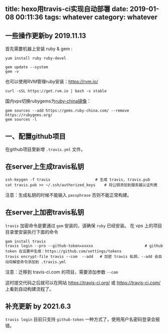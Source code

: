 title: hexo用travis-ci实现自动部署
date: 2019-01-08 00:11:36
tags: whatever
category: whatever
---

## 一些操作更新by 2019.11.13

首先需要机器上安装 ruby & gem :
```
yum install ruby ruby-devel

gem update --system
gem -v
```

也可以使用RVM管理ruby安装：<https://rvm.io/>
```
curl -sSL https://get.rvm.io | bash -s stable
```

国内vps切换rubygems为[ruby-china镜像](https://gems.ruby-china.com/)：
```
gem sources --add https://gems.ruby-china.com/ --remove https://rubygems.org/
gem sources -l
```


## 一、配置github项目

在github项目里新增 `.travis.yml` 文件。


## 在server上生成travis私钥

```
ssh-keygen -f travis                    # 生成 travis, travis.pub
cat travis.pub >> ~/.ssh/authorized_keys    # 将公钥添加到服务器认证列表
```

注意：生成私钥的时候不能输入 `passphrase` 否则不能正常构建。

## 在server上加密travis私钥

`travis` 加密命令是要通过 `gem` 安装的，请确保 `ruby` 已经安装。
在 vps 上的项目目录里安装执行下面的命令

```
gem install travis
travis login --pro --github-token=xxxxx                       # github token 在设置中生成：https://github.com/settings/tokens
travis encrypt-file travis --com  --add   # 加密 travis 私钥，--add 会自动将解密命令添加到 .travis.yml
```

注意：迁移到 travis-ci.com 的项目，需要添加参数 `--com`


这时提交代码之后就可以在网站 https://travis-ci.org/ 或 https://travis-ci.com/ 上看到自动构建流程了。

## 补充更新 by 2021.6.3

`travis login` 目前只支持 `github-token` 一种方式了，使用用户名密码登录会报错。